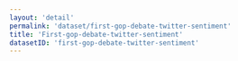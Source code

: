 ```yaml
---
layout: 'detail'
permalink: 'dataset/first-gop-debate-twitter-sentiment'
title: 'First-gop-debate-twitter-sentiment'
datasetID: 'first-gop-debate-twitter-sentiment'
---
```

